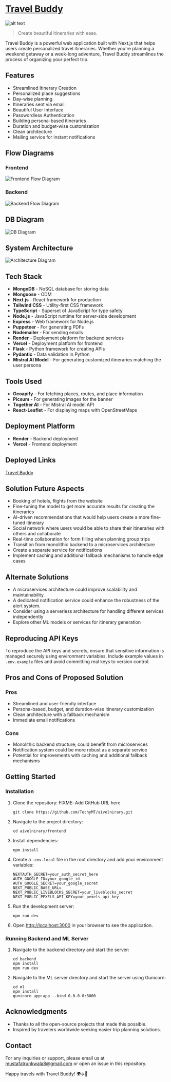 # [Travel Buddy](https://aivelnirary.vercel.app)

![alt text](assets/landing.png)

> Create beautiful itineraries with ease.

Travel Buddy is a powerful web application built with Next.js that helps users create personalized travel itineraries. Whether you're planning a weekend getaway or a week-long adventure, Travel Buddy streamlines the process of organizing your perfect trip.

## Features

- Streamlined Itinerary Creation
- Personalized place suggestions
- Day-wise planning
- Itineraries sent via email
- Beautiful User Interface
- Passwordless Authentication
- Building persona-based itineraries
- Duration and budget-wise customization
- Clean architecture
- Mailing service for instant notifications

## Flow Diagrams

### Frontend

![Frontend Flow Diagram](assets/frontend-flow-diagram.png)

### Backend

![Backend Flow Diagram](assets/backend-flow-diagram.png)

## DB Diagram

![DB Diagram](assets/db-diagram.png)

## System Architecture

![Architecture Diagram](assets/architecture.png)

## Tech Stack

- **MongoDB** - NoSQL database for storing data
- **Mongoose** - ODM
- **Next.js** - React framework for production
- **Tailwind CSS** - Utility-first CSS framework
- **TypeScript** - Superset of JavaScript for type safety
- **Node.js** - JavaScript runtime for server-side development
- **Express** - Web framework for Node.js
- **Puppeteer** - For generating PDFs
- **Nodemailer** - For sending emails
- **Render** - Deployment platform for backend services
- **Vercel** - Deployment platform for frontend
- **Flask** - Python framework for creating APIs
- **Pydantic** - Data validation in Python
- **Mistral AI Model** - For generating customized itineraries matching the user persona

## Tools Used

- **Geoapify** - For fetching places, routes, and place information
- **Picsum** - For generating images for the banner
- **Together AI** - For Mistral AI model API
- **React-Leaflet** - For displaying maps with OpenStreetMaps

## Deployment Platform

- **Render** - Backend deployment
- **Vercel** - Frontend deployment

## Deployed Links
  [Travel Buddy](https://aivelnirary.vercel.app)
  
## Solution Future Aspects

- Booking of hotels, flights from the website
- Fine-tuning the model to get more accurate results for creating the itineraries
- AI-driven recommendations that would help users create a more fine-tuned itinerary
- Social network where users would be able to share their itineraries with others and collaborate
- Real-time collaboration for form filling when planning group trips
- Transition from monolithic backend to a microservices architecture
- Create a separate service for notifications
- Implement caching and additional fallback mechanisms to handle edge cases

## Alternate Solutions

- A microservices architecture could improve scalability and maintainability.
- A dedicated notification service could enhance the robustness of the alert system.
- Consider using a serverless architecture for handling different services independently
- Explore other ML models or services for itinerary generation

## Reproducing API Keys

To reproduce the API keys and secrets, ensure that sensitive information is managed securely using environment variables. Include example values in `.env.example` files and avoid committing real keys to version control.

## Pros and Cons of Proposed Solution

### Pros
- Streamlined and user-friendly interface
- Persona-based, budget, and duration-wise itinerary customization
- Clean architecture with a fallback mechanism
- Immediate email notifications

### Cons
- Monolithic backend structure; could benefit from microservices
- Notification system could be more robust as a separate service
- Potential for improvements with caching and additional fallback mechanisms

## Getting Started

### Installation

1. Clone the repository:
   FIXME: Add GitHub URL here

    ```
    git clone https://github.com/TechyMT/aivelnirary.git
    ```

2. Navigate to the project directory:

    ```
    cd aivelnirary/frontend
    ```

3. Install dependencies:

    ```
    npm install
    ```

4. Create a `.env.local` file in the root directory and add your environment variables:

    ```
   NEXTAUTH_SECRET=your_auth_secret_here
   AUTH_GOOGLE_ID=your_google_id
   AUTH_GOOGLE_SECRET=your_google_secret
   NEXT_PUBLIC_BASE_URL=
   NEXT_PUBLIC_LIVEBLOCKS_SECRET=your_liveblocks_secret
   NEXT_PUBLIC_PEXELS_API_KEY=your_pexels_api_key
    ```

5. Run the development server:

    ```
    npm run dev
    ```

6. Open [http://localhost:3000](http://localhost:3000) in your browser to see the application.

### Running Backend and ML Server

1. Navigate to the backend directory and start the server:

    ```
    cd backend
    npm install
    npm run dev
    ```

2. Navigate to the ML server directory and start the server using Gunicorn:

    ```
    cd ml
    npm install
    gunicorn app:app --bind 0.0.0.0:8000
    ```

## Acknowledgments

- Thanks to all the open-source projects that made this possible.
- Inspired by travelers worldwide seeking easier trip planning solutions.

## Contact

For any inquiries or support, please email us at mustafatrunkwala8@gmail.com or open an issue in this repository.

Happy travels with Travel Buddy! 🌍✈️🏨
